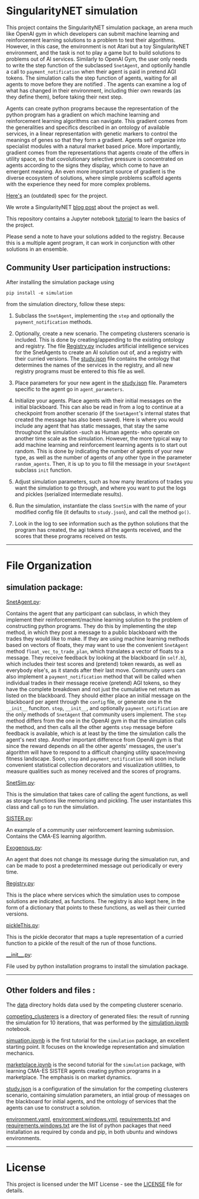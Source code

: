 # SingularityNET simulation


This project contains the SingularityNET simulation package, an arena much like OpenAI gym in which developers can submit machine learning and reinforcement learning solutions to a problem to test their algorithms.  However, in this case, the environment is not Atari but a toy SingularityNET environment, and the task is not to play a game but to build solutions to problems out of AI services.  Similarly to OpenAI Gym, the user only needs to write the step function of the subclassed `SnetAgent`, and optionlly handle a call to `payment_notification` when their agent is paid in pretend AGI tokens.  The simulation calls the step function of agents, waiting for all agents to move before they are notified .  The agents can examine a log of what has changed in their environment, including thier own rewards (as they define them), before taking their next step.

Agents can create python programs because the representation of the python program has a gradient on which machine learning and reinforcement learning algorithms can navigate.  This gradient comes from the generalities and specifics described in an ontology of available services, in a linear representation with genetic markers to control the meanings of genes so that they form a gradient.  Agents self organize into specialist  modules with a natural market based price. More importantly, gradient comes from the representations that agents create of the offers in utility space, so that covolutionary selective pressure is concentrated on agents according to the signs they display, which come to have an emergent meaning.  An even more important source of gradient is the diverse ecosystem of solutions, where simple problems scaffold agents with the experience they need for more complex problems.

[Here's](https://docs.google.com/document/d/1ZLcE4ekemPnplHUiE1Q4sHxlFZO3MQAdkWFEUUPcN3I/edit?usp=sharing) an (outdated) spec for the project.

We wrote a SingularityNET [blog post](https://blog.singularitynet.io/singularitynets-first-simulation-is-open-to-the-community-37445cb81bc4) about the project as well.

This repository contains a Jupyter notebook [tutorial](simulation.ipynb) to learn the basics of the project.  

Please send a note to have your solutions added to the registry.  Because this is a multiple agent program, it can work in conjunction with other solutions in an ensemble.       




## Community User participation instructions:

After installing the simulation package using 
```
pip install -e simulation
```
from the simulation directory, follow these steps:


1. Subclass the `SnetAgent`, implementing the `step` and optionally the `payment_notification` methods. 

2. Optionally, create a new scenario.  The competing clusterers scenario is included.  This is done by creating/appending to the existing ontology and registry.   The file [Registry.py](simulation/Registry.py) includes artificial intelligence services for the SnetAgents to create an AI solution out of, and a registry with their curried versions. The [study.json](simulation/study.json) file contains the ontology that determines the names of the services in the registry, and all new registry programs must be entered to this file as well.

3.  Place parameters for your new agent in the [study.json](simulation/study.json) file. Parameters specific to the agent go in `agent_parameters`.

4.  Initialize your agents.  Place agents with their initial messages on the initial blackboard. This can also be read in from a log to continue at a checkpoint from another scenario (if the `SnetAgent`'s internal states that created the message has also been saved). Here is where you would include any agent that has static messages, that stay the same throughout the simulation -such as Human agents- who operate on another time scale as the simulation. However, the more typical way to add machine learning and reinforcement learning agents is to start out random.  This is done by indicating the number of agents of your new type, as well as the number of agents of any other type in the parameter `random_agents`.   Then, it is up to you to fill the message in your `SnetAgent` subclass `init` function.

5. Adjust simulation parameters, such as how many iterations of trades you want the simulation to go through, and where you want to put the logs and pickles (serialized intermediate results).

6. Run the simulation, instantiate the class `SnetSim` with the name of your modified config file (it defaults to `study.json`), and call the method `go()`.

7. Look in the log to see information such as the python solutions that the program has created, the agi tokens all the agents received, and the scores that these programs received on tests.

*************************

#  File Organization


## simulation package:


[SnetAgent.py](simulation/SnetAgent.py):

Contains the agent that any participant can subclass, in which they implement their reinforcement/machine learning solution to the problem of constructing python programs. They do this by implementing the step method, in which they post a message to a public blackboard with the trades they would like to make. If they are using machine learning methods based on vectors of floats, they may want to use the convenient `SnetAgent` method `float_vec_to_trade_plan`, which translates a vector of floats to a message.  They receive feedback by looking at the blackboard (in `self.b`), which includes their test scores and (pretend) token rewards, as well as everybody else's, as it stands after their last move.  Community users can also implement a `payment_notification` method that will be called when individual trades in their message receive (pretend) AGI tokens, so they have the complete breakdown and not just the cumulative net return as listed on the blackboard. They should either place an initial message on the blackboard per agent through the `config` file, or generate one in the `__init__` funciton. `step`, `__init__`, and optionally `payment_notification` are the only methods of `SnetAgent` that community users implement. The `step` method differs from the one in the OpenAI gym in that the simulation calls the method, and then calls all the other agents `step` message before feedback is available, which is at least by the time the simulation calls the agent's next step. Another important difference from OpenAI gym is that since the reward depends on all the other agents' messages, the user's algorithm will have to respond to a difficult changing utility space/moving fitness landscape. Soon, `step` and `payment_notification` will soon include convenient statistical collection decorators and visualization utilities, to measure qualities such as money received and the scores of programs.

[SnetSim.py](simulation/SnetSim.py):

This is the simulation that takes care of calling the agent functions, as well as storage functions like memorising and pickling.  The user instantiates this class and call `go` to run the simulation.


[SISTER.py](simulation/SISTER.py):

An example of a community user reinforcement learning submission. Contains the CMA-ES learning algorithm.  

[Exogenous.py](simulation/Exogenous.py): 

An agent that does not change its message during the simualation run, and can be made to post a predetermined message out periodically or every time.  

[Registry.py](simulation/Registry.py):

This is the place where services which the simulation uses to compose solutions are indicated, as functions. The registry is also kept here, in the form of a dictionary that points to these functions, as well as their curried versions. 

[pickleThis.py](simulation/pickleThis.py):

This is the pickle decorator that maps a tuple representation of a curried function to a pickle of the result of the run of those functions.

[\_\_init\_\_.py](simulation/__init__.py): 

File used by python installation programs to install the simulation package.

*****************

## Other folders and files :

The [data](data) directory holds data used by the competing clusterer scenario.

[competing_clusterers](competing_clusterers) is a directory of generated files: the result of running the simulation for 10 iterations, that was performed by the [simulation.ipynb](simulation.ipynb) notebook. 

[simuation.ipynb](simulation.ipynb) is the first tutorial for the `simulation` package, an excellent starting point.  It focuses on the knowledge representation and simulation mechanics.

[marketplace.ipynb](marketplace.ipynb) is the second tutorial for the `simulation` package, with learning CMA-ES SISTER agents creating python programs in a marketplace.  The emphasis is on market dynamics.

[study.json](study.json) is a configuration of the simulation for the competing clusterers scenario, containing simulation parameters, an intial group of messages on the blackboard for initial agents, and the ontology of services that the agents can use to construct a solution.  

[environment.yaml](environment.yaml), [environment.windows.yml](environment.windows.yml), [requirements.txt](requirements.txt) and [requirements.windows.txt](requirements.windows.txt) are the list of python packages that need installation as required by conda and pip, in both ubuntu and windows  environments.

*****************
# License  
  
This project is licensed under the MIT License - see the
[LICENSE](https://github.com/singnet/alpha-daemon/blob/master/LICENSE) file for details.
